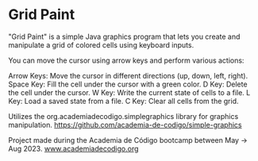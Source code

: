 # Grid Paint

"Grid Paint" is a simple Java graphics program that lets you create and manipulate a grid of colored cells using keyboard inputs.

You can move the cursor using arrow keys and perform various actions:

Arrow Keys: Move the cursor in different directions (up, down, left, right).
Space Key: Fill the cell under the cursor with a green color.
D Key: Delete the cell under the cursor.
W Key: Write the current state of cells to a file.
L Key: Load a saved state from a file.
C Key: Clear all cells from the grid.

Utilizes the org.academiadecodigo.simplegraphics library for graphics manipulation. https://github.com/academia-de-codigo/simple-graphics

Project made during the Academia de Código bootcamp between May -> Aug 2023. www.academiadecodigo.org

